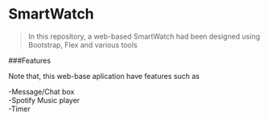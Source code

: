 # SmartWatch

>In this repository, a web-based SmartWatch had been designed using Bootstrap, Flex and various tools

###Features
                    
Note that, this web-base aplication have features such as
                    
-Message/Chat box                    
-Spotify Music player                    
-Timer                    
